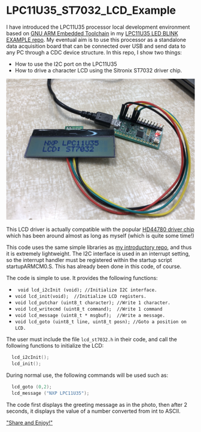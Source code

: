 # LPC11U35_ST7032_LCD_Example

I have introduced the LPC11U35 processor local development environment based on [GNU ARM Embedded Toolchain](https://launchpad.net/gcc-arm-embedded) in my [LPC11U35 LED BLINK EXAMPLE repo](https://github.com/ahmetonat/LPC11U35_LED_BLINK_EXAMPLE). My eventual aim is to use this processor as a standalone data acquisition board that can be connected over USB and send data to any PC through a CDC device structure. In this repo, I show two things:
- How to use the I2C port on the LPC11U35
- How to drive a character LCD using the Sitronix ST7032 driver chip.

![It looks like this:](https://github.com/ahmetonat/LPC11U35_ST7032_LCD_Example/blob/master/LPC11U35_ST7032.jpg)

This LCD driver is actually compatible with the popular [HD44780 driver chip](https://en.wikipedia.org/wiki/Hitachi_HD44780_LCD_controller) which has been around almost as long as myself (which is quite some time!)

This code uses the same simple libraries as [my introductory repo](https://github.com/ahmetonat/LPC11U35_LED_BLINK_EXAMPLE), and thus it is extremely lightweight. The I2C interface is used in an interrupt setting, so the interrupt handler must be registered within the startup script startupARMCM0.S. This has already been done in this code, of course.

The code is simple to use. It provides the following functions:
- ` void lcd_i2cInit (void); //Initialize I2C interface.`
- `void lcd_init(void);  //Initialize LCD registers.`
- `void lcd_putchar (uint8_t character); //Write 1 character.`
- `void lcd_writecmd (uint8_t command);  //Write 1 command`
- `void lcd_message (uint8_t * msgbuf);  //Write a message.`
- `void lcd_goto (uint8_t line, uint8_t posn); //Goto a position on LCD.`

The user must include the file `lcd_st7032.h` in their code, and call the following functions to initialize the LCD:
```C
  lcd_i2cInit();
  lcd_init();
```
During normal use, the following commands will be used such as:
```C
  lcd_goto (0,2);
  lcd_message ("NXP LPC11U35");
```

The code first displays the greeting message as in the photo, then after 2 seconds, it displays the value of a number converted from int to ASCII.

["Share and Enjoy!"](https://hitchhikers.fandom.com/wiki/Sirius_Cybernetics_Corporation)

